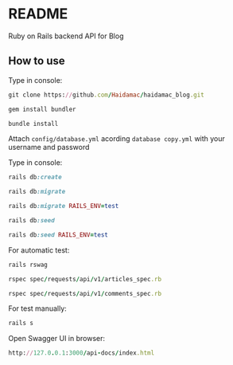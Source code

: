 # README

Ruby on Rails backend API for Blog

## How to use
Type in console:

```ruby
git clone https://github.com/Haidamac/haidamac_blog.git
```

```ruby
gem install bundler
```
```ruby
bundle install
```

Attach ```config/database.yml``` acording `database copy.yml` with your username and password

Type in console:

```ruby
rails db:create
```

```ruby
rails db:migrate
```

```ruby
rails db:migrate RAILS_ENV=test 
```

```ruby
rails db:seed
```

```ruby
rails db:seed RAILS_ENV=test
```

For automatic test:

```ruby
rails rswag
```

```ruby
rspec spec/requests/api/v1/articles_spec.rb
```

```ruby
rspec spec/requests/api/v1/comments_spec.rb
```

For test manually:

```ruby
rails s
```

Open Swagger UI in browser:
```ruby
http://127.0.0.1:3000/api-docs/index.html
```
